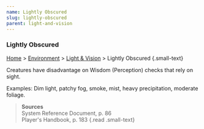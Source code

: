 ```yaml
---
name: Lightly Obscured 
slug: lightly-obscured
parent: light-and-vision
---
```

### Lightly Obscured
[Home](dm-operations-center) > [Environment](environment) > [Light & Vision](light-and-vision) > Lightly Obscured {.small-text}

Creatures have disadvantage on Wisdom (Perception) checks that rely on sight.

Examples: Dim light, patchy fog, smoke, mist, heavy precipitation, moderate foliage.


> **Sources** <br/>
> System Reference Document, p. 86<br/>
> Player's Handbook, p. 183
{.read .small-text}

